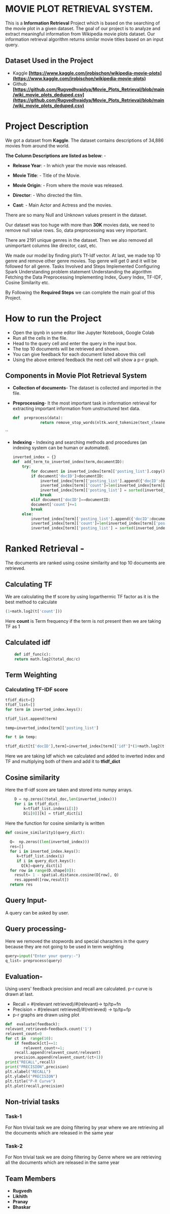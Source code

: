 
# MOVIE PLOT RETRIEVAL SYSTEM.

This is a **Information Retrieval** Project which is based on the searching of the movie plot in a given dataset. The goal of our project is to analyze and extract meaningful information from Wikipedia movie plots dataset. Our information retrieval algorithm returns similar movie titles based on an input query.


## Dataset Used in the Project
- Kaggle
 **[https://www.kaggle.com/jrobischon/wikipedia-movie-plots](https://www.kaggle.com/jrobischon/wikipedia-movie-plots)**
- Github
 **[https://github.com/Rugvedhvaidya/Movie_Plots_Retrieval/blob/main/wiki_movie_plots_deduped.csv](https://github.com/Rugvedhvaidya/Movie_Plots_Retrieval/blob/main/wiki_movie_plots_deduped.csv)**

# Project Description


We got a dataset from **Kaggle**. The dataset contains descriptions of 34,886 movies from around the world.

**The Column Descriptions are listed as below**: -

-   **Release Year**: - In which year the movie was released.
    
-   **Movie Title**: - Title of the Movie.
    
-   **Movie Origin**: - From where the movie was released.
    
-   **Director**: - Who directed the film.
    
-   **Cast**: - Main Actor and Actress and the movies.
    
There are so many Null and Unknown values present in the dataset.

Our dataset was too huge with more than **30K** movies data, we need to remove 		   null 	value rows. So, data preprocessing was very important.

There are 2191 unique genres in the dataset. Then we also removed all unimportant columns like director, cast, etc.

We made our model by finding plot’s Tf-Idf vector. At last, we made top 10 genre and remove other genre movies.  Top genre will get 0 and it will be followed for all genre. Tasks Involved and Steps Implemented Configuring Spark Understanding problem statement Understanding the algorithm Fetching the Data Preprocessing Implementing Index, Query Index, TF-IDF, Cosine Similarity etc.

By Following the **Required Steps** we can complete the main goal of this Project.

# How to run the Project

- Open the ipynb in some editor like Jupyter Notebook, Google Colab
- Run all the cells in the file.
- Head to the query cell and enter the query in the input box.
- The top 10 documents will be retrieved and shown.
- You can give feedback for each document listed above this cell
- Using the above entered feedback the next cell will show a p-r graph.

## Components in Movie Plot Retrieval System

 
 - **Collection of documents**- The dataset is collected and imported in the file.

- **Preprocessing**- It the most important task in information retrieval for extracting important information from unstructured text data.
	```py 
	def  preprocess(data):
				return remove_stop_words(nltk.word_tokenize(text_cleaner(data)))
``

- **Indexing** - Indexing and searching methods and procedures (an indexing system can be human or automated).

	```py 
	inverted_index = {}
	def  add_term_to_inverted_index(term,documentID):
		try:
			for document in inverted_index[term]['posting_list'].copy():
			if document['docID']>documentID:
				inverted_index[term]['posting_list'].append({'docID':documentID,'count':1})
				inverted_index[term]['count']=len(inverted_index[term]['posting_list'])
				inverted_index[term]['posting_list'] = sorted(inverted_index[term ['posting_list'],key=lambda x:x['docID'])
				break
			elif document['docID']==documentID:
			document['count']+=1
			break
		else:
			inverted_index[term]['posting_list'].append({'docID':documentID,'count':1})
			inverted_index[term]['count']=len(inverted_index[term]['posting_list'])
			inverted_index[term]['posting_list'] = sorted(inverted_index[term]['posting_list'],key=lambda x:x['docID'])
	```
	
# Ranked Retrieval - 
The documents are ranked using cosine similarity and top 10 documents are retrieved.
## Calculating TF
We are calculating the tf score by using logarthermic TF factor as it is the best method to calculate
```py
(1+math.log2(t['count']))
```
Here **count** is Term frequency if the term is not present then we are taking TF as 1
## Calculated idf
```py
	def idf_func(c):
  	return math.log2(total_doc/c)
```

## Term Weighting

### Calculating TF-IDF score 

```py
tfidf_dict={}
tfidf_list=[]
for term in inverted_index.keys():

tfidf_list.append(term)

temp=inverted_index[term]['posting_list']

for t in temp:

tfidf_dict[t['docID'],term]=inverted_index[term]['idf']*(1+math.log2(t['count']))
```

Here we are taking Idf which we calculated and added to inverted index 
and TF and multiplying both of them and add it to **tfidf_dict**

## Cosine similarity
Here the tf-idf score are taken and stored into numpy arrays.
```py
	D = np.zeros((total_doc,len(inverted_index)))
	for i in tfidf_dict:
  		k=tfidf_list.index(i[1])
  		D[i[0]][k] = tfidf_dict[i]
```
Here the function for cosine similarity is written
```py
def cosine_similarity1(query_dict):
 
  Q=  np.zeros((len(inverted_index)))
  res=[]
  for i in inverted_index.keys():
     k=tfidf_list.index(i)    
     if i in query_dict.keys():
       Q[k]=query_dict[i]
  for row in range(D.shape[0]):
    result= 1 - spatial.distance.cosine(D[row], Q)
    res.append([row,result])
  return res
 ```

## Query Input- 
A query can be asked by user.

## Query processing-
Here we removed the stopwords and special characters in the query because they are not going to be used in term weighting
```py
query=input("Enter your query:-")
q_list= preprocess(query)
```
## Evaluation- 
Using users' feedback precision and recall are calculated. p-r curve is drawn at last.
- Recall = #(relevant retrieved)/#(relevant)-> tp/tp+fn
- Precision = #(relevant retrieved)/#(retrieved) -> tp/tp+fp
- p-r graphs are drawn using plot
```py 
def  evaluate(feedback):
relevant_retrieved=feedback.count('1')
relavent_count=0
for ct in  range(10):
	if feedback[ct]==1:
		relavent_count+=1;
	recall.append(relavent_count/relevant)
	precision.append(relavent_count/(ct+1))
print("RECALL",recall)
print("PRECISION",precision)
plt.xlabel("RECALL")
plt.ylabel("PRECISION")
plt.title("P-R Curve")
plt.plot(recall,precision)
```
## Non-trivial tasks
### Task-1
For Non trivial task we are doing filtering by year where we are retrieving all the documents which are released in the same year

### Task-2
For Non trivial task we are doing filtering by Genre where we are retrieving all the documents which are released in the same year

## Team Members
- **Rugvedh**
- **Likhith**
- **Pranay**
- **Bhaskar**

